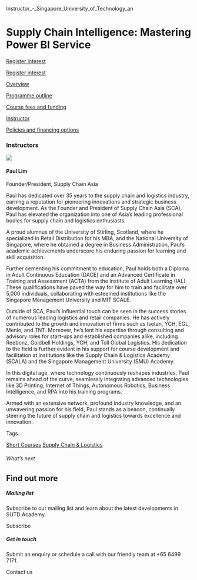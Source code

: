 Instructor_-_Singapore_University_of_Technology_an



Supply Chain Intelligence: Mastering Power BI Service
=====================================================

[Register interest](/admissions/academy/short-courses/short-courses-register-your-interest/?coursename=supply-chain-intelligence)

[Register interest](/admissions/academy/short-courses/short-courses-register-your-interest/?coursename=supply-chain-intelligence)

[Overview](/course/supply-chain-intelligence/#tabs)

[Programme outline](/course/supply-chain-intelligence/programme-outline/#tabs)

[Course fees and funding](/course/supply-chain-intelligence/course-fees-and-funding/#tabs)

[Instructor](/course/supply-chain-intelligence/instructor/#tabs)

[Policies and financing options](/course/supply-chain-intelligence/policies-and-financing-options/#tabs)

### Instructors

![](https://www.sutd.edu.sg/wp-content/uploads/2024/12/20140515-SCA-124_be6021.jpg?w=140)

#### **Paul Lim**

Founder/President, Supply Chain Asia

Paul has dedicated over 35 years to the supply chain and logistics industry, earning a reputation for pioneering innovations and strategic business development. As the Founder and President of Supply Chain Asia (SCA), Paul has elevated the organization into one of Asia’s leading professional bodies for supply chain and logistics enthusiasts.

A proud alumnus of the University of Stirling, Scotland, where he specialized in Retail Distribution for his MBA, and the National University of Singapore, where he obtained a degree in Business Administration, Paul’s academic achievements underscore his enduring passion for learning and skill acquisition.

Further cementing his commitment to education, Paul holds both a Diploma in Adult Continuous Education (DACE) and an Advanced Certificate in Training and Assessment (ACTA) from the Institute of Adult Learning (IAL). These qualifications have paved the way for him to train and facilitate over 5,000 individuals, collaborating with esteemed institutions like the Singapore Management University and MIT SCALE.

Outside of SCA, Paul’s influential touch can be seen in the success stories of numerous leading logistics and retail companies. He has actively contributed to the growth and innovation of firms such as Isetan, YCH, EGL, Menlo, and TNT. Moreover, he’s lent his expertise through consulting and advisory roles for start-ups and established companies alike, including Reebonz, Goldbell Holdings, YCH, and Toll Global Logistics. His dedication to the field is further evident in his support for course development and facilitation at institutions like the Supply Chain & Logistics Academy (SCALA) and the Singapore Management University (SMU) Academy.

In this digital age, where technology continuously reshapes industries, Paul remains ahead of the curve, seamlessly integrating advanced technologies like 3D Printing, Internet of Things, Autonomous Robotics, Business Intelligence, and RPA into his training programs.

Armed with an extensive network, profound industry knowledge, and an unwavering passion for his field, Paul stands as a beacon, continually steering the future of supply chain and logistics towards excellence and innovation.

Tags

[Short Courses](/admissions/academy/courses-and-modules/?academy-type-course=780)
[Supply Chain & Logistics](/admissions/academy/courses-and-modules/?discipline=802)

###### What’s next

Find out more
-------------

##### Mailing list

Subscribe to our mailing list and learn about the latest developments in SUTD Academy.

Subscribe

##### Get in touch

Submit an enquiry or schedule a call with our friendly team at +65 6499 7171.

Contact us

